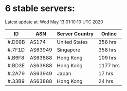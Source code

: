 # 6 stable servers:

Latest update at: Wed May 13 01:10:10 UTC 2020

| ID | ASN | Server Country | Online |
| -- | --- | -------------- | ------ |
| #.D09B | AS174 | United States | 358 hrs |
| #.7F1D | AS63949 | Singapore | 358 hrs |
| #.B6F8 | AS63888 | Hong Kong | 109 hrs |
| #.BD3E | AS63888 | Hong Kong | 1177 hrs |
| #.2A79 | AS63949 | Japan | 17 hrs |
| #.33B9 | AS63888 | Hong Kong | 24 hrs |

